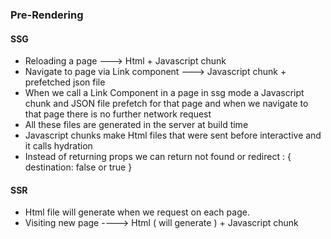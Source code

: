 ### Pre-Rendering
#### SSG
* Reloading a page ---> Html + Javascript chunk
* Navigate to page via Link component ---> Javascript chunk + prefetched json file
* When we call a Link Component in a page in ssg mode a Javascript chunk and JSON file prefetch for that page and when we navigate to that page there is no further network request
* All these files are generated in the server at build time
* Javascript chunks make Html files that were sent before interactive and it calls hydration
* Instead of returning props we can return not found or redirect : { destination: false or true }
#### SSR
* Html file will generate when we request on each page.
* Visiting new page ----> Html ( will generate ) + Javascript chunk
